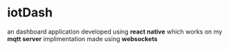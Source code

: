 # iotDash

an dashboard application developed using <b>react native</b> which works on my <b>mqtt server</b> implimentation made using <b>websockets</b>
